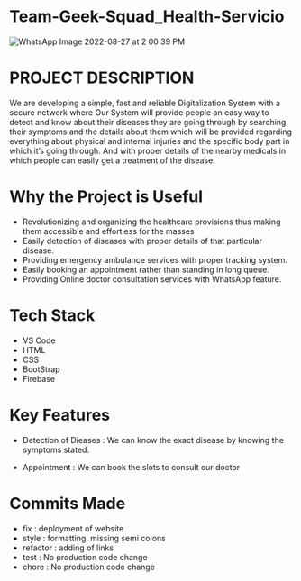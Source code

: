# Team-Geek-Squad_Health-Servicio
![WhatsApp Image 2022-08-27 at 2 00 39 PM](https://user-images.githubusercontent.com/109596385/187022728-62b9695a-2434-42b2-aec4-9e6f051e4299.jpeg)

# PROJECT DESCRIPTION
We are developing a simple, fast and reliable Digitalization System with a secure network where Our System will provide people an easy way to detect and know about their diseases they are going through by searching their symptoms and the details about them which will be provided regarding everything about physical and internal injuries and the specific body part in which it’s going through. And with proper details of the nearby medicals in which people can easily get a treatment of the disease.  

# Why the Project is Useful
- Revolutionizing and organizing the healthcare provisions thus making them accessible and effortless for the masses
- Easily detection of diseases with proper details of that particular disease.
- Providing emergency ambulance services with proper tracking system.
- Easily booking an appointment rather than standing in long queue.
- Providing Online doctor consultation services with WhatsApp feature.

# Tech Stack
- VS Code
- HTML
- CSS
- BootStrap
- Firebase 

# Key Features
- Detection of Dieases
: We can know the exact disease by knowing the symptoms stated.

- Appointment
: We can book the slots to consult our doctor


# Commits Made

- fix : deployment of website
- style : formatting, missing semi colons
- refactor : adding of links
- test : No production code change
- chore : No production code change












